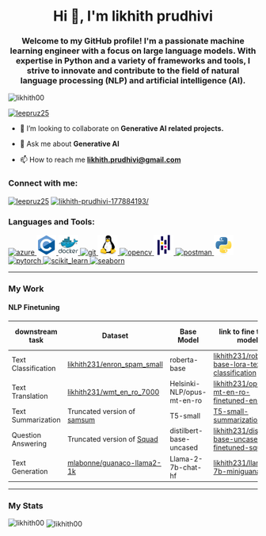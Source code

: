 <h1 align="center">Hi 👋, I'm likhith prudhivi</h1>
<h3 align="center">Welcome to my GitHub profile! I'm a passionate machine learning engineer with a focus on large language models. With expertise in Python and a variety of frameworks and tools, I strive to innovate and contribute to the field of natural language processing (NLP) and artificial intelligence (AI).</h3>

<p align="left"> <img src="https://komarev.com/ghpvc/?username=likhith00&label=Profile%20views&color=0e75b6&style=flat" alt="likhith00" /> </p>

<p align="left"> <a href="https://twitter.com/leepruz25" target="blank"><img src="https://img.shields.io/twitter/follow/leepruz25?logo=twitter&style=for-the-badge" alt="leepruz25" /></a> </p>

- 👯 I’m looking to collaborate on **Generative AI related projects.**

- 💬 Ask me about **Generative AI**

- 📫 How to reach me **likhith.prudhivi@gmail.com**

<h3 align="left">Connect with me:</h3>
<p align="left">
<a href="https://twitter.com/leepruz25" target="blank"><img align="center" src="https://raw.githubusercontent.com/rahuldkjain/github-profile-readme-generator/master/src/images/icons/Social/twitter.svg" alt="leepruz25" height="30" width="40" /></a>
<a href="https://linkedin.com/in/likhith-prudhivi-177884193/" target="blank"><img align="center" src="https://raw.githubusercontent.com/rahuldkjain/github-profile-readme-generator/master/src/images/icons/Social/linked-in-alt.svg" alt="likhith-prudhivi-177884193/" height="30" width="40" /></a>
</p>

<h3 align="left">Languages and Tools:</h3>
<p align="left"> <a href="https://azure.microsoft.com/en-in/" target="_blank" rel="noreferrer"> <img src="https://www.vectorlogo.zone/logos/microsoft_azure/microsoft_azure-icon.svg" alt="azure" width="40" height="40"/> </a> <a href="https://www.cprogramming.com/" target="_blank" rel="noreferrer"> <img src="https://raw.githubusercontent.com/devicons/devicon/master/icons/c/c-original.svg" alt="c" width="40" height="40"/> </a> <a href="https://www.docker.com/" target="_blank" rel="noreferrer"> <img src="https://raw.githubusercontent.com/devicons/devicon/master/icons/docker/docker-original-wordmark.svg" alt="docker" width="40" height="40"/> </a> <a href="https://git-scm.com/" target="_blank" rel="noreferrer"> <img src="https://www.vectorlogo.zone/logos/git-scm/git-scm-icon.svg" alt="git" width="40" height="40"/> </a> <a href="https://www.linux.org/" target="_blank" rel="noreferrer"> <img src="https://raw.githubusercontent.com/devicons/devicon/master/icons/linux/linux-original.svg" alt="linux" width="40" height="40"/> </a> <a href="https://opencv.org/" target="_blank" rel="noreferrer"> <img src="https://www.vectorlogo.zone/logos/opencv/opencv-icon.svg" alt="opencv" width="40" height="40"/> </a> <a href="https://pandas.pydata.org/" target="_blank" rel="noreferrer"> <img src="https://raw.githubusercontent.com/devicons/devicon/2ae2a900d2f041da66e950e4d48052658d850630/icons/pandas/pandas-original.svg" alt="pandas" width="40" height="40"/> </a> <a href="https://postman.com" target="_blank" rel="noreferrer"> <img src="https://www.vectorlogo.zone/logos/getpostman/getpostman-icon.svg" alt="postman" width="40" height="40"/> </a> <a href="https://www.python.org" target="_blank" rel="noreferrer"> <img src="https://raw.githubusercontent.com/devicons/devicon/master/icons/python/python-original.svg" alt="python" width="40" height="40"/> </a> <a href="https://pytorch.org/" target="_blank" rel="noreferrer"> <img src="https://www.vectorlogo.zone/logos/pytorch/pytorch-icon.svg" alt="pytorch" width="40" height="40"/> </a> <a href="https://scikit-learn.org/" target="_blank" rel="noreferrer"> <img src="https://upload.wikimedia.org/wikipedia/commons/0/05/Scikit_learn_logo_small.svg" alt="scikit_learn" width="40" height="40"/> </a> <a href="https://seaborn.pydata.org/" target="_blank" rel="noreferrer"> <img src="https://seaborn.pydata.org/_images/logo-mark-lightbg.svg" alt="seaborn" width="40" height="40"/> </a> </p>

-----

<h3 align="left">My Work</h3>

<h4 align="left">NLP Finetuning</h4>

downstream task | Dataset |Base Model | link to fine tuned model |link to the project| 
----------------|--------|-----------|--------------------------|-------------------|
Text Classification | <a href = "https://huggingface.co/datasets/likhith231/enron_spam_small">likhith231/enron_spam_small</a>| roberta-base|<a href="https://huggingface.co/likhith231/roberta-base-lora-text-classification">likhith231/roberta-base-lora-text-classification</a>|<a href="https://github.com/likhith00/Text-Classification">Click Here</a> |
Text Translation | <a href = "https://huggingface.co/datasets/likhith231/wmt_en_ro_7000">likhith231/wmt_en_ro_7000</a>| Helsinki-NLP/opus-mt-en-ro|<a href="https://huggingface.co/likhith231/opus-mt-en-ro-finetuned-en-to-ro">likhith231/opus-mt-en-ro-finetuned-en-to-ro</a>|<a href="https://github.com/likhith00/Text-Translation">Click Here</a>|
Text Summarization | Truncated version of <a href = "https://huggingface.co/datasets/samsum">samsum</a>|T5-small| <a href="https://huggingface.co/likhith231/T5-small-summarization">T5-small-summarization</a>|<a href="https://github.com/likhith00/Text-Summarization">Click Here</a>|
Question Answering | Truncated version of <a href = "https://huggingface.co/datasets/squad">Squad</a>|distilbert-base-uncased| <a href="https://huggingface.co/likhith231/distilbert-base-uncased-finetuned-squad">likhith231/distilbert-base-uncased-finetuned-squad</a>|<a href="https://github.com/likhith00/Question-Answering">Click Here</a>|
Text Generation | <a href = "https://huggingface.co/datasets/mlabonne/guanaco-llama2-1k">mlabonne/guanaco-llama2-1k</a>|Llama-2-7b-chat-hf| <a href="https://huggingface.co/likhith231/llama-2-7b-miniguanaco">likhith231/llama-2-7b-miniguanaco</a>|<a href="https://github.com/likhith00/Text-Generation">Click Here</a>|
-----
<h3 align="left">My Stats</h3>
<p><img align="left" src="https://github-readme-stats.vercel.app/api/top-langs?username=likhith00&show_icons=true&locale=en&layout=compact" alt="likhith00" /></p>

<p>&nbsp;<img align="center" src="https://github-readme-stats.vercel.app/api?username=likhith00&show_icons=true&locale=en" alt="likhith00" /></p>
